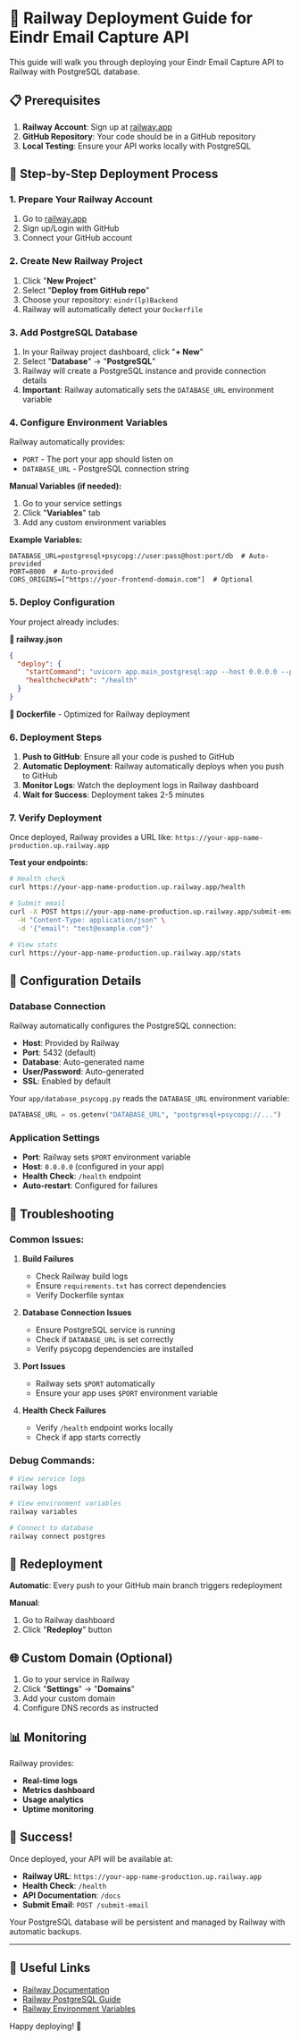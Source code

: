 # 🚀 Railway Deployment Guide for Eindr Email Capture API

This guide will walk you through deploying your Eindr Email Capture API to Railway with PostgreSQL database.

## 📋 Prerequisites

1. **Railway Account**: Sign up at [railway.app](https://railway.app)
2. **GitHub Repository**: Your code should be in a GitHub repository
3. **Local Testing**: Ensure your API works locally with PostgreSQL

## 🚂 Step-by-Step Deployment Process

### 1. **Prepare Your Railway Account**

1. Go to [railway.app](https://railway.app)
2. Sign up/Login with GitHub
3. Connect your GitHub account

### 2. **Create New Railway Project**

1. Click "**New Project**"
2. Select "**Deploy from GitHub repo**"
3. Choose your repository: `eindr(lp)Backend`
4. Railway will automatically detect your `Dockerfile`

### 3. **Add PostgreSQL Database**

1. In your Railway project dashboard, click "**+ New**"
2. Select "**Database**" → "**PostgreSQL**"
3. Railway will create a PostgreSQL instance and provide connection details
4. **Important**: Railway automatically sets the `DATABASE_URL` environment variable

### 4. **Configure Environment Variables**

Railway automatically provides:
- `PORT` - The port your app should listen on
- `DATABASE_URL` - PostgreSQL connection string

**Manual Variables (if needed):**
1. Go to your service settings
2. Click "**Variables**" tab
3. Add any custom environment variables

**Example Variables:**
```
DATABASE_URL=postgresql+psycopg://user:pass@host:port/db  # Auto-provided
PORT=8000  # Auto-provided
CORS_ORIGINS=["https://your-frontend-domain.com"]  # Optional
```

### 5. **Deploy Configuration**

Your project already includes:

**📄 railway.json**
```json
{
  "deploy": {
    "startCommand": "uvicorn app.main_postgresql:app --host 0.0.0.0 --port $PORT",
    "healthcheckPath": "/health"
  }
}
```

**🐳 Dockerfile** - Optimized for Railway deployment

### 6. **Deployment Steps**

1. **Push to GitHub**: Ensure all your code is pushed to GitHub
2. **Automatic Deployment**: Railway automatically deploys when you push to GitHub
3. **Monitor Logs**: Watch the deployment logs in Railway dashboard
4. **Wait for Success**: Deployment takes 2-5 minutes

### 7. **Verify Deployment**

Once deployed, Railway provides a URL like: `https://your-app-name-production.up.railway.app`

**Test your endpoints:**
```bash
# Health check
curl https://your-app-name-production.up.railway.app/health

# Submit email
curl -X POST https://your-app-name-production.up.railway.app/submit-email \
  -H "Content-Type: application/json" \
  -d '{"email": "test@example.com"}'

# View stats
curl https://your-app-name-production.up.railway.app/stats
```

## 🔧 Configuration Details

### Database Connection

Railway automatically configures the PostgreSQL connection:
- **Host**: Provided by Railway
- **Port**: 5432 (default)
- **Database**: Auto-generated name
- **User/Password**: Auto-generated
- **SSL**: Enabled by default

Your `app/database_psycopg.py` reads the `DATABASE_URL` environment variable:
```python
DATABASE_URL = os.getenv("DATABASE_URL", "postgresql+psycopg://...")
```

### Application Settings

- **Port**: Railway sets `$PORT` environment variable
- **Host**: `0.0.0.0` (configured in your app)
- **Health Check**: `/health` endpoint
- **Auto-restart**: Configured for failures

## 🚨 Troubleshooting

### Common Issues:

1. **Build Failures**
   - Check Railway build logs
   - Ensure `requirements.txt` has correct dependencies
   - Verify Dockerfile syntax

2. **Database Connection Issues**
   - Ensure PostgreSQL service is running
   - Check if `DATABASE_URL` is set correctly
   - Verify psycopg dependencies are installed

3. **Port Issues**
   - Railway sets `$PORT` automatically
   - Ensure your app uses `$PORT` environment variable

4. **Health Check Failures**
   - Verify `/health` endpoint works locally
   - Check if app starts correctly

### Debug Commands:

```bash
# View service logs
railway logs

# View environment variables
railway variables

# Connect to database
railway connect postgres
```

## 🔄 Redeployment

**Automatic**: Every push to your GitHub main branch triggers redeployment

**Manual**: 
1. Go to Railway dashboard
2. Click "**Redeploy**" button

## 🌐 Custom Domain (Optional)

1. Go to your service in Railway
2. Click "**Settings**" → "**Domains**"
3. Add your custom domain
4. Configure DNS records as instructed

## 📊 Monitoring

Railway provides:
- **Real-time logs**
- **Metrics dashboard**
- **Usage analytics**
- **Uptime monitoring**

## 🎉 Success!

Once deployed, your API will be available at:
- **Railway URL**: `https://your-app-name-production.up.railway.app`
- **Health Check**: `/health`
- **API Documentation**: `/docs`
- **Submit Email**: `POST /submit-email`

Your PostgreSQL database will be persistent and managed by Railway with automatic backups.

---

## 🔗 Useful Links

- [Railway Documentation](https://docs.railway.app)
- [Railway PostgreSQL Guide](https://docs.railway.app/databases/postgresql)
- [Railway Environment Variables](https://docs.railway.app/deploy/environment-variables)

Happy deploying! 🚀 
